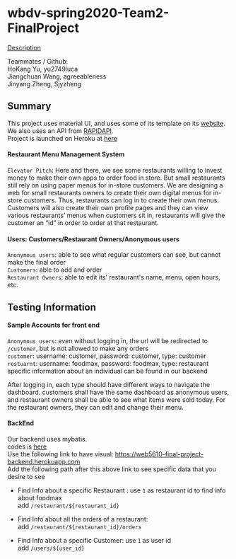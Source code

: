 # wbdv-spring2020-Team2-FinalProject
[Description](https://docs.google.com/document/d/15MdexRhb_bj57tCSDTYnTVwqin9Y62oLSSEQn9sO9ZE/edit) <br />

Teammates / Github: <br />
HoKang Yu, yu2749luca <br />
Jiangchuan Wang,  agreeableness <br />
Jinyang Zheng, Sjyzheng <br />
## Summary
This project uses material UI, and uses some of its template on its [website](https://material-ui.com/). We also uses an API from [RAPIDAPI](https://rapidapi.com/edamam/api/edamam-food-and-grocery-database).  <br />
Project is launched on Heroku at [here](https://restaurant-management-menu.herokuapp.com/customer) <br />


#### Restaurant Menu Management System

`Elevator Pitch`: Here and there, we see some restaurants willing to invest money to make their own apps to order food in store. But small restaurants still rely on using paper menus for in-store customers. We are designing a web for small restaurants owners to create their own digital menus for in-store customers. Thus, restaurants can log in to create their own menus. Customers will also create their own profile pages and they can view various restaurants’ menus when customers sit in, restaurants will give the customer an “id”  in order to order at that restaurant. 

#### Users: Customers/Restaurant Owners/Anonymous users
`Anonymous users`: able to see what regular customers can see, but cannot make the final order <br/>
`Customers`: able to add and order <br/>
`Restaurant Owners`: able to edit its' restaurant's name, menu, open hours, etc. <br/>


## Testing Information

#### Sample Accounts for front end
`Anonymous users`: even without logging in, the url will be redirected to `/customer`, but is not allowed to make any orders <br/>
`customer`: username: customer, password: customer, type: customer <br />
`restuarnt`: username: foodmax, password: foodmax, type: restaurant <br />
specific information about an individual can be found in our backend <br />

After logging in, each type should have different ways to navigate the dashboard. customers shall have the same dashboard as anonymous users, and restaurant owners shall be able to see what items were sold today. For the restaurant owners, they can edit and change their menu.

#### BackEnd
Our backend uses mybatis. <br />
codes is [here](https://github.com/yu2749luca/wbdv-s2020-RestaurantManagementSystem-FinalProject/tree/backend)<br />
Use the following link to have visual: https://web5610-final-project-backend.herokuapp.com <br />
Add the following path after this above link to see specific data that you desire to see<br />

- Find Info about a specific Restaurant : use `1` as restaurant id to find info about foodmax <br/>
add `/restaurant/${restaurant_id}` <br />

- Find Info about all the orders of a restaurant: <br />
add `/restaurant/${restaurant_id}/orders` <br />

- Find Info about a specific Customer:  use `1` as user id <br />
add `/users/${user_id}` <br />





